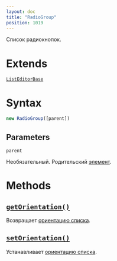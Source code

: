 ```yaml
---
layout: doc
title: "RadioGroup"
position: 1019
---
```


Список радиокнопок.

# Extends

[`ListEditorBase`](../ListEditorBase/)

# Syntax

```js
new RadioGroup([parent])
```

## Parameters

`parent`

Необязательный. Родительский [элемент](../../KeyConcepts/Element/).

# Methods

## [`getOrientation()`](RadioGroup.getOrientation/)

Возвращает [ориентацию списка](RadioGroupOrientation/).

## [`setOrientation()`](RadioGroup.setOrientation/)

Устанавливает [ориентацию списка](RadioGroupOrientation/).

